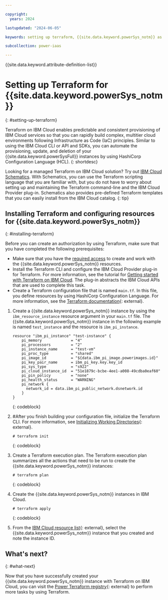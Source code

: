 ```yaml
---

copyright:
  years: 2024

lastupdated: "2024-06-05"

keywords: setting up terraform, {{site.data.keyword.powerSys_notm}} as a service, private cloud, howto, terminology, how-to

subcollection: power-iaas

---
```


{{site.data.keyword.attribute-definition-list}}

# Setting up Terraform for {{site.data.keyword.powerSys_notm}}
{: #setting-up-terraform}

Terraform on IBM Cloud enables predictable and consistent provisioning of IBM Cloud services so that you can rapidly build complex, multitier cloud environments following Infrastructure as Code (IaC) principles. Similar to using the IBM Cloud CLI or API and SDKs, you can automate the provisioning, update, and deletion of your {{site.data.keyword.powerSysFull}} instances by using HashiCorp Configuration Language (HCL).
{: shortdesc}

Looking for a managed Terraform on IBM Cloud solution? Try out [IBM Cloud Schematics](/docs/schematics?topic=schematics-getting-started). With Schematics, you can use the Terraform scripting language that you are familiar with, but you do not have to worry about setting up and maintaining the Terraform command-line and the IBM Cloud Provider plug-in. Schematics also provides pre-defined Terraform templates that you can easily install from the IBM Cloud catalog.
{: tip}

## Installing Terraform and configuring resources for {{site.data.keyword.powerSys_notm}}
{: #installing-terraform}

Before you can create an authorization by using Terraform, make sure that you have completed the following prerequisites:

- Make sure that you have the [required access](/docs/power-iaas?topic=power-iaas-managing-resources-and-users) to create and work with the {{site.data.keyword.powerSys_notm}} resources.
- Install the Terraform CLI and configure the IBM Cloud Provider plug-in for Terraform. For more information, see the tutorial for [Getting started with Terraform on IBM Cloud](/docs/ibm-cloud-provider-for-terraform?topic=ibm-cloud-provider-for-terraform-getting-started). The plug-in abstracts the IBM Cloud APIs that are used to complete this task.
- Create a Terraform configuration file that is named `main.tf`. In this file, you define resources by using HashiCorp Configuration Language. For more information, see the [Terraform documentation](https://www.terraform.io/docs/language/index.html){: external}.

1. Create a {{site.data.keyword.powerSys_notm}} instance by using the `ibm_resource_instance` resource argument in your `main.tf` file. The {{site.data.keyword.powerSys_notm}} instance in the following example is named `test_instance` and the resource is `ibm_pi_instance`.

   ```text
   resource "ibm_pi_instance" "test-instance" {
       pi_memory             = "4"
       pi_processors         = "2"
       pi_instance_name      = "test-vm"
       pi_proc_type          = "shared"
       pi_image_id           = "${data.ibm_pi_image.powerimages.id}"
       pi_key_pair_name      = ibm_pi_key.key.key_id
       pi_sys_type           = "s922"
       pi_cloud_instance_id  = "51e1879c-bcbe-4ee1-a008-49cdba0eaf60"
       pi_pin_policy         = "none"
       pi_health_status      = "WARNING"
       pi_network {
         network_id = data.ibm_pi_public_network.dsnetwork.id
       }
   }
   ```
   {: codeblock}

2. #After you finish building your configuration file, initialize the Terraform CLI. For more information, see [Initializing Working Directories](https://www.terraform.io/cli/init){: external}.

   ```text
   # terraform init
   ```
   {: codeblock}

3. Create a Terraform execution plan. The Terraform execution plan summarizes all the actions that need to be run to create the {{site.data.keyword.powerSys_notm}} instances:

   ```text
   # terraform plan
   ```
   {: codeblock}

4. Create the {{site.data.keyword.powerSys_notm}} instances in IBM Cloud.

   ```text
   # terraform apply
   ```
   {: codeblock}

5. From the [IBM Cloud resource list](https://cloud.ibm.com/resources){: external}, select the {{site.data.keyword.powerSys_notm}} instance that you created and note the instance ID.

## What's next?
{: #what-next}

Now that you have successfully created your {{site.data.keyword.powerSys_notm}} instance with Terraform on IBM Cloud, you can visit the [Power Terraform registry](https://registry.terraform.io/providers/IBM-Cloud/ibm/latest/docs/resources/pi_capture){: external} to perform more tasks by using Terraform.

